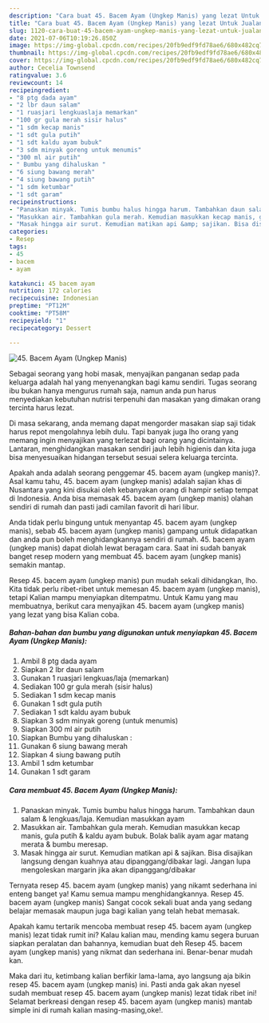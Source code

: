 ```yaml
---
description: "Cara buat 45. Bacem Ayam (Ungkep Manis) yang lezat Untuk Jualan"
title: "Cara buat 45. Bacem Ayam (Ungkep Manis) yang lezat Untuk Jualan"
slug: 1120-cara-buat-45-bacem-ayam-ungkep-manis-yang-lezat-untuk-jualan
date: 2021-07-06T10:19:26.850Z
image: https://img-global.cpcdn.com/recipes/20fb9edf9fd78ae6/680x482cq70/45-bacem-ayam-ungkep-manis-foto-resep-utama.jpg
thumbnail: https://img-global.cpcdn.com/recipes/20fb9edf9fd78ae6/680x482cq70/45-bacem-ayam-ungkep-manis-foto-resep-utama.jpg
cover: https://img-global.cpcdn.com/recipes/20fb9edf9fd78ae6/680x482cq70/45-bacem-ayam-ungkep-manis-foto-resep-utama.jpg
author: Cecelia Townsend
ratingvalue: 3.6
reviewcount: 14
recipeingredient:
- "8 ptg dada ayam"
- "2 lbr daun salam"
- "1 ruasjari lengkuaslaja memarkan"
- "100 gr gula merah sisir halus"
- "1 sdm kecap manis"
- "1 sdt gula putih"
- "1 sdt kaldu ayam bubuk"
- "3 sdm minyak goreng untuk menumis"
- "300 ml air putih"
- " Bumbu yang dihaluskan "
- "6 siung bawang merah"
- "4 siung bawang putih"
- "1 sdm ketumbar"
- "1 sdt garam"
recipeinstructions:
- "Panaskan minyak. Tumis bumbu halus hingga harum. Tambahkan daun salam &amp; lengkuas/laja. Kemudian masukkan ayam"
- "Masukkan air. Tambahkan gula merah. Kemudian masukkan kecap manis, gula putih &amp; kaldu ayam bubuk. Bolak balik ayam agar matang merata &amp; bumbu meresap."
- "Masak hingga air surut. Kemudian matikan api &amp; sajikan. Bisa disajikan langsung dengan kuahnya atau dipanggang/dibakar lagi. Jangan lupa mengoleskan margarin jika akan dipanggang/dibakar"
categories:
- Resep
tags:
- 45
- bacem
- ayam

katakunci: 45 bacem ayam 
nutrition: 172 calories
recipecuisine: Indonesian
preptime: "PT12M"
cooktime: "PT58M"
recipeyield: "1"
recipecategory: Dessert

---
```



![45. Bacem Ayam (Ungkep Manis)](https://img-global.cpcdn.com/recipes/20fb9edf9fd78ae6/680x482cq70/45-bacem-ayam-ungkep-manis-foto-resep-utama.jpg)

Sebagai seorang yang hobi masak, menyajikan panganan sedap pada keluarga adalah hal yang menyenangkan bagi kamu sendiri. Tugas seorang ibu bukan hanya mengurus rumah saja, namun anda pun harus menyediakan kebutuhan nutrisi terpenuhi dan masakan yang dimakan orang tercinta harus lezat.

Di masa  sekarang, anda memang dapat mengorder masakan siap saji tidak harus repot mengolahnya lebih dulu. Tapi banyak juga lho orang yang memang ingin menyajikan yang terlezat bagi orang yang dicintainya. Lantaran, menghidangkan masakan sendiri jauh lebih higienis dan kita juga bisa menyesuaikan hidangan tersebut sesuai selera keluarga tercinta. 



Apakah anda adalah seorang penggemar 45. bacem ayam (ungkep manis)?. Asal kamu tahu, 45. bacem ayam (ungkep manis) adalah sajian khas di Nusantara yang kini disukai oleh kebanyakan orang di hampir setiap tempat di Indonesia. Anda bisa memasak 45. bacem ayam (ungkep manis) olahan sendiri di rumah dan pasti jadi camilan favorit di hari libur.

Anda tidak perlu bingung untuk menyantap 45. bacem ayam (ungkep manis), sebab 45. bacem ayam (ungkep manis) gampang untuk didapatkan dan anda pun boleh menghidangkannya sendiri di rumah. 45. bacem ayam (ungkep manis) dapat diolah lewat beragam cara. Saat ini sudah banyak banget resep modern yang membuat 45. bacem ayam (ungkep manis) semakin mantap.

Resep 45. bacem ayam (ungkep manis) pun mudah sekali dihidangkan, lho. Kita tidak perlu ribet-ribet untuk memesan 45. bacem ayam (ungkep manis), tetapi Kalian mampu menyiapkan ditempatmu. Untuk Kamu yang mau membuatnya, berikut cara menyajikan 45. bacem ayam (ungkep manis) yang lezat yang bisa Kalian coba.

<!--inarticleads1-->

##### Bahan-bahan dan bumbu yang digunakan untuk menyiapkan 45. Bacem Ayam (Ungkep Manis):

1. Ambil 8 ptg dada ayam
1. Siapkan 2 lbr daun salam
1. Gunakan 1 ruasjari lengkuas/laja (memarkan)
1. Sediakan 100 gr gula merah (sisir halus)
1. Sediakan 1 sdm kecap manis
1. Gunakan 1 sdt gula putih
1. Sediakan 1 sdt kaldu ayam bubuk
1. Siapkan 3 sdm minyak goreng (untuk menumis)
1. Siapkan 300 ml air putih
1. Siapkan  Bumbu yang dihaluskan :
1. Gunakan 6 siung bawang merah
1. Siapkan 4 siung bawang putih
1. Ambil 1 sdm ketumbar
1. Gunakan 1 sdt garam




<!--inarticleads2-->

##### Cara membuat 45. Bacem Ayam (Ungkep Manis):

1. Panaskan minyak. Tumis bumbu halus hingga harum. Tambahkan daun salam &amp; lengkuas/laja. Kemudian masukkan ayam
1. Masukkan air. Tambahkan gula merah. Kemudian masukkan kecap manis, gula putih &amp; kaldu ayam bubuk. Bolak balik ayam agar matang merata &amp; bumbu meresap.
1. Masak hingga air surut. Kemudian matikan api &amp; sajikan. Bisa disajikan langsung dengan kuahnya atau dipanggang/dibakar lagi. Jangan lupa mengoleskan margarin jika akan dipanggang/dibakar




Ternyata resep 45. bacem ayam (ungkep manis) yang nikamt sederhana ini enteng banget ya! Kamu semua mampu menghidangkannya. Resep 45. bacem ayam (ungkep manis) Sangat cocok sekali buat anda yang sedang belajar memasak maupun juga bagi kalian yang telah hebat memasak.

Apakah kamu tertarik mencoba membuat resep 45. bacem ayam (ungkep manis) lezat tidak rumit ini? Kalau kalian mau, mending kamu segera buruan siapkan peralatan dan bahannya, kemudian buat deh Resep 45. bacem ayam (ungkep manis) yang nikmat dan sederhana ini. Benar-benar mudah kan. 

Maka dari itu, ketimbang kalian berfikir lama-lama, ayo langsung aja bikin resep 45. bacem ayam (ungkep manis) ini. Pasti anda gak akan nyesel sudah membuat resep 45. bacem ayam (ungkep manis) lezat tidak ribet ini! Selamat berkreasi dengan resep 45. bacem ayam (ungkep manis) mantab simple ini di rumah kalian masing-masing,oke!.

